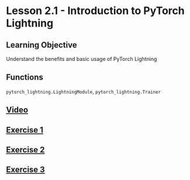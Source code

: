 # Lesson 2.1 - Introduction to PyTorch Lightning

## Learning Objective

Understand the benefits and basic usage of PyTorch Lightning


## Functions

`pytorch_lightning.LightningModule`, `pytorch_lightning.Trainer`

## [Video](https://drive.google.com/file/d/1pq5FQETP24-Tj-txXhJwHbArjiLB4Q00/view)

## [Exercise 1](https://github.com/bidata-io/dc-scalable-ai/tree/main/ch_2/exercises/2_1/1)

## [Exercise 2](https://github.com/bidata-io/dc-scalable-ai/tree/main/ch_2/exercises/2_1/2)

## [Exercise 3](https://github.com/bidata-io/dc-scalable-ai/tree/main/ch_2/exercises/2_1/3)
